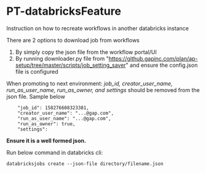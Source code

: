 # PT-databricksFeature

Instruction on how to recreate workflows in another databricks instance

There are 2 options to download job from workflows

1. By simply copy the json file from the workflow portal/UI
2. By running downloader.py file from 
"https://github.gapinc.com/plan/ap-setup/tree/master/scripts/job_setting_saver" and ensure the config.json file is configured

When promoting to next environment: *job_id, creator_user_name, run_as_user_name, run_as_owner, and settings* should be removed from the json file. Sample below
```
    "job_id": 158276608323381,
    "creator_user_name": "...@gap.com",
    "run_as_user_name": "...@gap.com",
    "run_as_owner": true,
    "settings": 
```
**Ensure it is a well formed json.**

Run below command in databricks cli:

`databricksjobs create --json-file directory/filename.json` 
